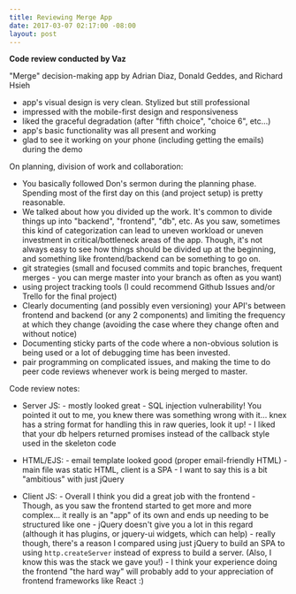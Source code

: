 ```yaml
---
title: Reviewing Merge App
date: 2017-03-07 02:17:00 -08:00
layout: post
---
```


**Code review conducted by Vaz**

"Merge" decision-making app by Adrian Diaz, Donald Geddes, and Richard Hsieh


- app's visual design is very clean. Stylized but still professional
- impressed with the mobile-first design and responsiveness
- liked the graceful degradation (after "fifth choice", "choice 6", etc...)
- app's basic functionality was all present and working
- glad to see it working on your phone (including getting the emails) during the demo


On planning, division of work and collaboration:

- You basically followed Don's sermon during the planning phase. Spending most of the first day on this (and project setup) is pretty reasonable.
- We talked about how you divided up the work. It's common to divide things up into "backend", "frontend", "db", etc. As you saw, sometimes this kind of categorization can lead to uneven workload or uneven investment in critical/bottleneck areas of the app. Though, it's not always easy to see how things should be divided up at the beginning, and something like frontend/backend can be something to go on.
- git strategies (small and focused commits and topic branches, frequent merges - you can merge master into your branch as often as you want)
- using project tracking tools (I could recommend Github Issues and/or Trello for the final project)
- Clearly documenting (and possibly even versioning) your API's between frontend and backend (or any 2 components) and limiting the frequency at which they change (avoiding the case where they change often and without notice)
- Documenting sticky parts of the code where a non-obvious solution is being used or a lot of debugging time has been invested.
- pair programming on complicated issues, and making the time to do peer code reviews whenever work is being merged to master. 

Code review notes:

- Server JS: - mostly looked great - SQL injection vulnerability! You pointed it out to me, you knew there was something wrong with it... knex has a string format for handling this in raw queries, look it up! - I liked that your db helpers returned promises instead of the callback style used in the skeleton code

- HTML/EJS: - email template looked good (proper email-friendly HTML) - main file was static HTML, client is a SPA - I want to say this is a bit "ambitious" with just jQuery

- Client JS: - Overall I think you did a great job with the frontend - Though, as you saw the frontend started to get more and more complex... it really is an "app" of its own and ends up needing to be structured like one - jQuery doesn't give you a lot in this regard (although it has plugins, or jquery-ui widgets, which can help) - really though, there's a reason I compared using just jQuery to build an SPA to using `http.createServer` instead of express to build a server. (Also, I know this was the stack we gave you!) - I think your experience doing the frontend "the hard way" will probably add to your appreciation of frontend frameworks like React :)